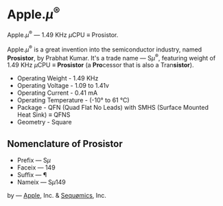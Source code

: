 # Apple.<i>μ</i><sup>®</sup>
Apple.<i>μ</i><sup>®</sup> — 1.49 KHz <i>μ</i>CPU <b>≡</b> Prosistor.

Apple.<i>μ</i><sup>®</sup> is a great invention into the semiconductor industry, named <b>Prosistor</b>, by Prabhat Kumar. It's a trade name — S<i>μ</i><sup>®</sup>, featuring weight of 1.49 KHz <i>μ</i>CPU <b>≡</b> <b>Prosistor</b> (a <b>Pro</b>cessor that is also a Tran<b>sistor</b>).
- Operating Weight - 1.49 KHz
- Operating Voltage - 1.09 to 1.41v
- Operating Current - 0.41 mA
- Operating Temperature - (-10° to 61 °C)
- Package - QFN (Quad Flat No Leads) with SMHS (Surface Mounted Heat Sink) <b>≡</b> QFNS
- Geometry - Square

## Nomenclature of Prosistor
- Prefix — S<i>μ</i>
- Faceix — 149
- Suffix — ¶
- Nameix — S<i>μ</i>149

by — [Apple](https://www.apple.com/), Inc. &amp; [Sequømics](http://sequomics.com/), Inc.
